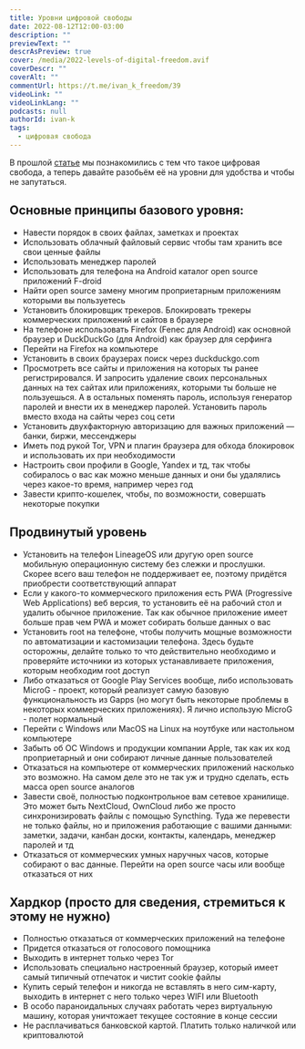 ```yaml
---
title: Уровни цифровой свободы
date: 2022-08-12T12:00-03:00
description: ""
previewText: ""
descrAsPreview: true
cover: /media/2022-levels-of-digital-freedom.avif
coverDescr: ""
coverAlt: ""
commentUrl: https://t.me/ivan_k_freedom/39
videoLink: ""
videoLinkLang: ""
podcasts: null
authorId: ivan-k
tags:
  - цифровая свобода
---
```


В прошлой [статье](2022-digital-freedom) мы познакомились с тем что такое цифровая свобода, а теперь давайте разобьём её на уровни для удобства и чтобы не запутаться.

## Основные принципы базового уровня:

- Навести порядок в своих файлах, заметках и проектах
- Использовать облачный файловый сервис чтобы там хранить все свои ценные файлы
- Использовать менеджер паролей
- Использовать для телефона на Android каталог open source приложений F-droid
- Найти open source замену многим проприетарным приложениям которыми вы пользуетесь
- Установить блокировщик трекеров. Блокировать трекеры коммерческих приложений и сайтов в браузере
- На телефоне использовать Firefox (Fenec для Android) как основной браузер и DuckDuckGo (для Android) как браузер для серфинга
- Перейти на Firefox на компьютере
- Установить в своих браузерах поиск через duckduckgo.com
- Просмотреть все сайты и приложения на которых ты ранее регистрировался. И запросить удаление своих персональных данных на тех сайтах или приложениях, которыми ты больше не пользуешься. А в остальных поменять пароль, используя генератор паролей и внести их в менеджер паролей. Установить пароль вместо входа на сайты через соц сети
- Установить двухфакторную авторизацию для важных приложений — банки, биржи, мессенджеры
- Иметь под рукой Tor, VPN и плагин браузера для обхода блокировок и использовать их при необходимости
- Настроить свои профили в Google, Yandex и тд, так чтобы собиралось о вас как можно меньше данных и они бы удалялись через какое-то время, например через год
- Завести крипто-кошелек, чтобы, по возможности, совершать некоторые покупки

## Продвинутый уровень

- Установить на телефон LineageOS или другую open source мобильную операционную систему без слежки и прослушки. Скорее всего ваш телефон не поддерживает ее, поэтому придётся приобрести соответствующий аппарат
- Если у какого-то коммерческого приложения есть PWA (Progressive Web Applications) веб версия, то установить её на рабочий стол и удалить обычное приложение. Так как обычное приложение имеет больше прав чем PWA и может собирать больше данных о вас
- Установить root на телефоне, чтобы получить мощные возможности по автоматизации и кастомизации телефона. Здесь будьте осторожны, делайте только то что действительно необходимо и проверяйте источники из которых устанавливаете приложения, которым необходим root доступ
- Либо отказаться от Google Play Services вообще, либо использовать MicroG - проект, который реализует самую базовую функциональность из Gapps (но могут быть некоторые проблемы в некоторых коммерческих приложениях). Я лично использую MicroG - полет нормальный
- Перейти с Windows или MacOS на Linux на ноутбуке или настольном компьютере
- Забыть об ОС Windows и продукции компании Apple, так как их код проприетарный и они собирают личные данные пользователей
- Отказаться на компьютере от коммерческих приложений насколько это возможно. На самом деле это не так уж и трудно сделать, есть масса open source аналогов
- Завести своё, полностью подконтрольное вам сетевое хранилище. Это может быть NextCloud, OwnCloud либо же просто синхронизировать файлы с помощью Syncthing. Туда же перевести не только файлы, но и приложения работающие с вашими данными: заметки, задачи, канбан доски, контакты, календарь, менеджер паролей и тд
- Отказаться от коммерческих умных наручных часов, которые собирают о вас данные. Перейти на open source часы или вообще отказаться от них

## Хардкор (просто для сведения, стремиться к этому не нужно)

- Полностью отказаться от коммерческих приложений на телефоне
- Придется отказаться от голосового помощника
- Выходить в интернет только через Tor
- Использовать специально настроенный браузер, который имеет самый типичный отпечаток и чистит cookie файлы
- Купить серый телефон и никогда не вставлять в него сим-карту, выходить в интернет с него только через WIFI или Bluetooth
- В особо параноидальных случаях работать через виртуальную машину, которая уничтожает текущее состояние в конце сессии
- Не расплачиваться банковской картой. Платить только наличкой или криптовалютой
